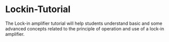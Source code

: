 # Lockin-Tutorial
The Lock-in amplifier tutorial will help students understand basic and some advanced concepts related to the principle of operation and use of a lock-in amplifier.
